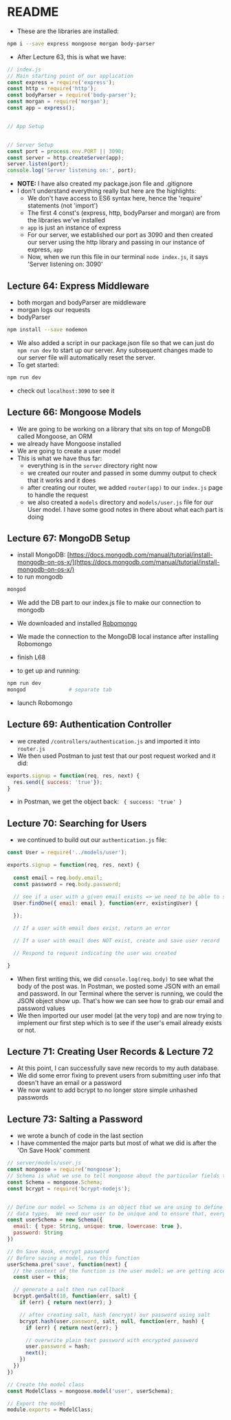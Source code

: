 # README
- These are the libraries are installed:
```sh
npm i --save express mongoose morgan body-parser
```

- After Lecture 63, this is what we have:
```js
// index.js
// Main starting point of our application
const express = require('express');
const http = require('http');
const bodyParser = require('body-parser');
const morgan = require('morgan');
const app = express();


// App Setup


// Server Setup
const port = process.env.PORT || 3090;
const server = http.createServer(app);
server.listen(port);
console.log('Server listening on:', port);
```
  - **NOTE:** I have also created my package.json file and .gitignore
- I don't understand everything really but here are the highlights:
  - We don't have access to ES6 syntax here, hence the 'require' statements (not 'import')
  - The first 4 const's (express, http, bodyParser and morgan) are from the libraries we've installed
  - `app` is just an instance of express
  - For our server, we established our port as 3090 and then created our server using the http library
  and passing in our instance of express, `app`
  - Now, when we run this file in our terminal `node index.js`, it says 'Server listening on: 3090'

## Lecture 64: Express Middleware
- both morgan and bodyParser are middleware
- morgan logs our requests
- bodyParser

```sh
npm install --save nodemon
```
- We also added a script in our package.json file so that we can just do `npm run dev` to start up our server.
Any subsequent changes made to our server file will automatically reset the server.
- To get started:
```sh
npm run dev
```
  - check out `localhost:3090` to see it

## Lecture 66: Mongoose Models
- We are going to be working on a library that sits on top of MongoDB called Mongoose, an ORM
- we already have Mongoose installed
- We are going to create a user model
- This is what we have thus far:
  - everything is in the `server` directory right now
  - we created our router and passed in some dummy output to check that it works and it does
  - after creating our router, we added `router(app)` to our `index.js` page to handle the request
  - we also created a `models` directory and `models/user.js` file for our User model.  I have some good
  notes in there about what each part is doing

## Lecture 67: MongoDB Setup
- install MongoDB: [https://docs.mongodb.com/manual/tutorial/install-mongodb-on-os-x/](https://docs.mongodb.com/manual/tutorial/install-mongodb-on-os-x/)
- to run mongodb
```sh
mongod
```
- We add the DB part to our index.js file to make our connection to mongodb
- We downloaded and installed [Robomongo](https://robomongo.org/download)
- We made the connection to the MongoDB local instance after installing Robomongo

- finish L68
- to get up and running:
```sh
npm run dev 
mongod 				# separate tab
```
  - launch Robomongo

## Lecture 69: Authentication Controller
- we created `/controllers/authentication.js` and imported it into `router.js` 
- We then used Postman to just test that our post request worked and it did:
```js
exports.signup = function(req, res, next) {
  res.send({ success: 'true'});
}
```
  - in Postman, we get the object back: ` { success: 'true' }`

## Lecture 70: Searching for Users
- we continued to build out our `authentication.js` file:
```js
const User = require('../models/user');

exports.signup = function(req, res, next) {
  
  const email = req.body.email;
  const password = req.body.password;

  // see if a user with a given email exists => we need to be able to search our records
  User.findOne({ email: email }, function(err, existingUser) {
    
  });

  // If a user with email does exist, return an error

  // If a user with email does NOT exist, create and save user record

  // Respond to request indicating the user was created

}
```
  - When first writing this, we did `console.log(req.body)` to see what the body of the post was.
  In Postman, we posted some JSON with an email and password.  In our Terminal where the server
  is running, we could the JSON object show up.  That's how we can see how to grab our email and
  password values
  - We then imported our user model (at the very top) and are now trying to implement our first
  step which is to see if the user's email already exists or not.

## Lecture 71: Creating User Records & Lecture 72
- At this point, I can successfully save new records to my auth database. 
- We did some error fixing to prevent users from submitting user info that doesn't have an email
or a password
- We now want to add bcrypt to no longer store simple unhashed passwords

## Lecture 73: Salting a Password
- we wrote a bunch of code in the last section
- I have commented the major parts but most of what we did is after the 'On Save Hook' comment
```js
// server/models/user.js
const mongoose = require('mongoose');
// Schema is what we use to tell mongoose about the particular fields that we have
const Schema = mongoose.Schema;
const bcrypt = require('bcrypt-nodejs');


// Define our model => Schema is an object that we are using to define our columns and their
// data types.  We need our user to be unique and to ensure that, everything is saved in lowercase
const userSchema = new Schema({
  email: { type: String, unique: true, lowercase: true }, 
  password: String
})

// On Save Hook, encrypt password
// Before saving a model, run this function
userSchema.pre('save', function(next) {
  // the context of the function is the user model; we are getting access to the user model
  const user = this;

  // generate a salt then run callback
  bcrypt.genSalt(10, function(err, salt) {
    if (err) { return next(err); }

    // after creating salt, hash (encrypt) our password using salt
    bcrypt.hash(user.password, salt, null, function(err, hash) {
      if (err) { return next(err); }

      // overwrite plain text password with encrypted password
      user.password = hash;
      next();
    })
  })
})

// Create the model class
const ModelClass = mongoose.model('user', userSchema);

// Export the model
module.exports = ModelClass;
```






